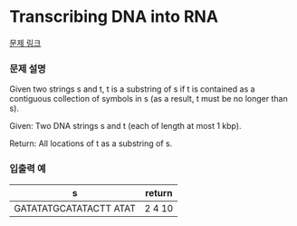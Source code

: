 # Transcribing DNA into RNA

[문제 링크](https://rosalind.info/problems/subs/)

### 문제 설명

<p>Given two strings s and t, t is a substring of s if t is contained as a contiguous collection of symbols in s (as a result, t must be no longer than s).</p>
<p>Given: Two DNA strings s and t (each of length at most 1 kbp).</p>
<p>Return: All locations of t as a substring of s.</p>

### 입출력 예
<table class="table">
 <thead>
  <tr>
   <th>s</th>
   <th>return</th>
  </tr>
 </thead>
 <tbody>
  <tr>
   <td>GATATATGCATATACTT
ATAT
   </td>
   <td>
2 4 10
   </td>
  </tr>
 </tbody>
</table>
